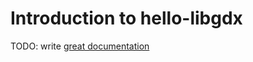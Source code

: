 # Introduction to hello-libgdx

TODO: write [great documentation](http://jacobian.org/writing/what-to-write/)
